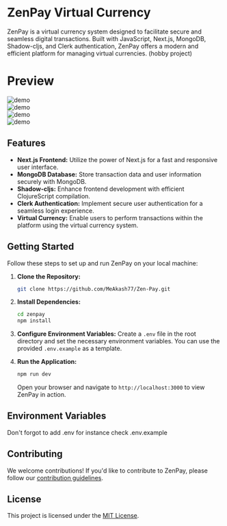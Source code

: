 # ZenPay Virtual Currency

ZenPay is a virtual currency system designed to facilitate secure and seamless digital transactions. Built with JavaScript, Next.js, MongoDB, Shadow-cljs, and Clerk authentication, ZenPay offers a modern and efficient platform for managing virtual currencies.
(hobby project)

# Preview
![demo](https://github.com/user-attachments/assets/2f3ee3e2-d881-479d-b10b-baa72e9af616)
<br/>
![demo](https://github.com/user-attachments/assets/201d24e3-39cb-4dd9-b5d9-3a674ff7f58e)
<br/>
![demo](https://github.com/user-attachments/assets/ad9867ef-4af4-4a45-9fbf-fd5c1f454f16)
<br/>
![demo](https://i.postimg.cc/K8kMgkQn/image.png)
<br/>

## Features

- **Next.js Frontend:** Utilize the power of Next.js for a fast and responsive user interface.
- **MongoDB Database:** Store transaction data and user information securely with MongoDB.
- **Shadow-cljs:** Enhance frontend development with efficient ClojureScript compilation.
- **Clerk Authentication:** Implement secure user authentication for a seamless login experience.
- **Virtual Currency:** Enable users to perform transactions within the platform using the virtual currency system.

## Getting Started

Follow these steps to set up and run ZenPay on your local machine:

1. **Clone the Repository:**
   ```bash
   git clone https://github.com/MeAkash77/Zen-Pay.git
   ```

2. **Install Dependencies:**
   ```bash
   cd zenpay
   npm install
   ```

3. **Configure Environment Variables:**
   Create a `.env` file in the root directory and set the necessary environment variables. You can use the provided `.env.example` as a template.

4. **Run the Application:**
   ```bash
   npm run dev
   ```

   Open your browser and navigate to `http://localhost:3000` to view ZenPay in action.

## Environment Variables
Don't forgot to add .env for instance check .env.example


## Contributing

We welcome contributions! If you'd like to contribute to ZenPay, please follow our [contribution guidelines](CONTRIBUTING.md).

## License

This project is licensed under the [MIT License](LICENSE).
